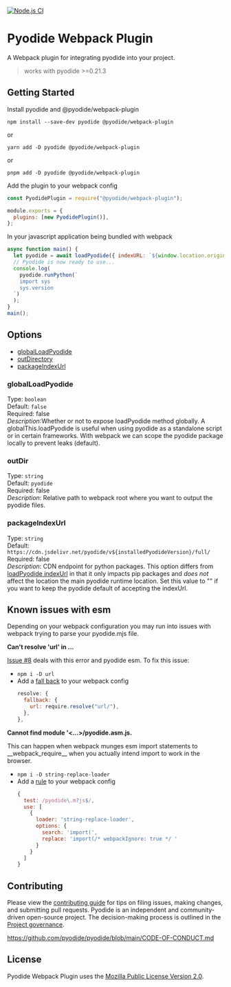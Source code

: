 [![Node.js CI](https://github.com/pyodide/pyodide-webpack-plugin/actions/workflows/build-and-test.yml/badge.svg?branch=main)](https://github.com/pyodide/pyodide-webpack-plugin/actions/workflows/build-and-test.yml)

# Pyodide Webpack Plugin

A Webpack plugin for integrating pyodide into your project.

> works with pyodide >=0.21.3

## Getting Started

Install pyodide and @pyodide/webpack-plugin

```
npm install --save-dev pyodide @pyodide/webpack-plugin
```

or

```
yarn add -D pyodide @pyodide/webpack-plugin
```

or

```
pnpm add -D pyodide @pyodide/webpack-plugin
```

Add the plugin to your webpack config

```js
const PyodidePlugin = require("@pyodide/webpack-plugin");

module.exports = {
  plugins: [new PyodidePlugin()],
};
```

In your javascript application being bundled with webpack

```js
async function main() {
  let pyodide = await loadPyodide({ indexURL: `${window.location.origin}/pyodide` });
  // Pyodide is now ready to use...
  console.log(
    pyodide.runPython(`
    import sys
    sys.version
  `)
  );
}
main();
```

## Options

- [globalLoadPyodide](#globalLoadPyodide)
- [outDirectory](#outDir)
- [packageIndexUrl](#packageIndexUrl)

### globalLoadPyodide

Type: `boolean`\
Default: `false`\
Required: false\
_Description_:Whether or not to expose loadPyodide method globally. A globalThis.loadPyodide is useful when using pyodide as a standalone script or in certain frameworks. With webpack we can scope the pyodide package locally to prevent leaks (default).

### outDir

Type: `string`\
Default: `pyodide`\
Required: false\
_Description_: Relative path to webpack root where you want to output the pyodide files.

### packageIndexUrl

Type: `string`\
Default: `https://cdn.jsdelivr.net/pyodide/v${installedPyodideVersion}/full/`\
Required: false\
_Description_: CDN endpoint for python packages. This option differs from [loadPyodide indexUrl](https://pyodide.org/en/stable/usage/api/js-api.html) in that it only impacts pip packages and _does not_ affect the location the main pyodide runtime location. Set this value to "" if you want to keep the pyodide default of accepting the indexUrl.

## Known issues with esm

Depending on your webpack configuration you may run into issues with webpack trying to parse your pyodide.mjs file.

**Can't resolve 'url' in ...**

[Issue #8](https://github.com/pyodide/pyodide-webpack-plugin/issues/8) deals with this error and pyodide esm. To fix this issue:

- `npm i -D url`
- Add a [fall back](https://webpack.js.org/configuration/resolve/#resolvefallback) to your webpack config
  ```js
  resolve: {
    fallback: {
      url: require.resolve("url/"),
    },
  },
  ```

**Cannot find module '<...>/pyodide.asm.js.**

This can happen when webpack munges esm import statements to \_\_webpack_require\_\_ when you actually intend import to work in the browser.

- `npm i -D string-replace-loader`
- Add a [rule](https://webpack.js.org/configuration/module/#rule) to your webpack config
  ```js
  {
    test: /pyodide\.m?js$/,
    use: [
      {
        loader: 'string-replace-loader',
        options: {
          search: 'import(',
          replace: 'import(/* webpackIgnore: true */ '
        }
      }
    ]
  }
  ```

## Contributing

Please view the [contributing guide](./CONTRIBUTING.md) for tips on filing issues, making changes, and submitting pull requests. Pyodide is an independent and community-driven open-source project. The decision-making process is outlined in the [Project governance](https://pyodide.org/en/stable/project/governance.html).

https://github.com/pyodide/pyodide/blob/main/CODE-OF-CONDUCT.md

## License

Pyodide Webpack Plugin uses the [Mozilla Public License Version 2.0](https://choosealicense.com/licenses/mpl-2.0/).
